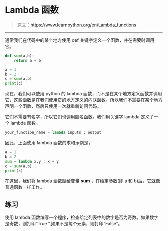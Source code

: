# Lambda 函数

> 原文：<https://www.learnpython.org/en/Lambda_functions>

* * *

通常我们在代码中的某个地方使用 def 关键字定义一个函数，并在需要时调用它。

```py
def sum(a,b):
    return a + b

a = 1
b = 2
c = sum(a,b)
print(c) 
```

现在，我们可以使用 python 的 lambda 函数，而不是在某个地方定义函数并调用它，这些函数是在我们使用它的地方定义的内联函数。所以我们不需要在某个地方声明一个函数，然后只使用一次就重新访问代码。

它们不需要有名字，所以它们也调用匿名函数。我们用关键字 lambda 定义了一个 lambda 函数。

```py
your_function_name = lambda inputs : output 
```

因此，上面使用 lambda 函数的求和示例是，

```py
a = 1
b = 2
sum = lambda x,y : x + y
c = sum(a,b)
print(c) 
```

在这里，我们将 lambda 函数赋给变量 **sum** ，在给定参数(即 a 和 b)后，它就像普通函数一样工作。

## 练习

使用 lambda 函数编写一个程序，检查给定列表中的数字是否为奇数。如果数字是奇数，则打印“True ”,如果不是每个元素，则打印“False”。